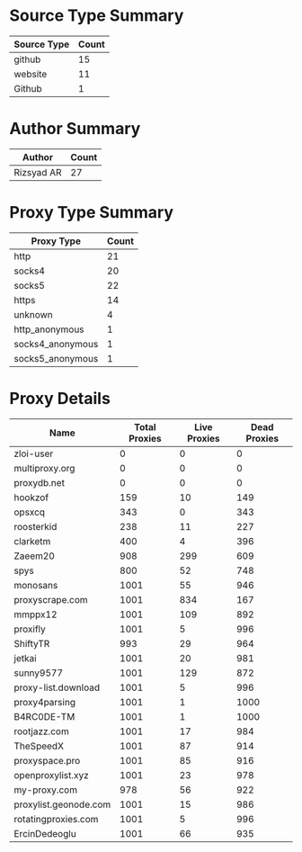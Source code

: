 # Source Type Summary

| Source Type | Count |
|-------------|-------|
| github | 15 |
| website | 11 |
| Github | 1 |


# Author Summary

| Author | Count |
|--------|-------|
| Rizsyad AR | 27 |


# Proxy Type Summary

| Proxy Type | Count |
|------------|-------|
| http | 21 |
| socks4 | 20 |
| socks5 | 22 |
| https | 14 |
| unknown | 4 |
| http_anonymous | 1 |
| socks4_anonymous | 1 |
| socks5_anonymous | 1 |


# Proxy Details

| Name | Total Proxies | Live Proxies | Dead Proxies |
|------|---------------|--------------|---------------|
| zloi-user | 0 | 0 | 0 |
| multiproxy.org | 0 | 0 | 0 |
| proxydb.net | 0 | 0 | 0 |
| hookzof | 159 | 10 | 149 |
| opsxcq | 343 | 0 | 343 |
| roosterkid | 238 | 11 | 227 |
| clarketm | 400 | 4 | 396 |
| Zaeem20 | 908 | 299 | 609 |
| spys | 800 | 52 | 748 |
| monosans | 1001 | 55 | 946 |
| proxyscrape.com | 1001 | 834 | 167 |
| mmppx12 | 1001 | 109 | 892 |
| proxifly | 1001 | 5 | 996 |
| ShiftyTR | 993 | 29 | 964 |
| jetkai | 1001 | 20 | 981 |
| sunny9577 | 1001 | 129 | 872 |
| proxy-list.download | 1001 | 5 | 996 |
| proxy4parsing | 1001 | 1 | 1000 |
| B4RC0DE-TM | 1001 | 1 | 1000 |
| rootjazz.com | 1001 | 17 | 984 |
| TheSpeedX | 1001 | 87 | 914 |
| proxyspace.pro | 1001 | 85 | 916 |
| openproxylist.xyz | 1001 | 23 | 978 |
| my-proxy.com | 978 | 56 | 922 |
| proxylist.geonode.com | 1001 | 15 | 986 |
| rotatingproxies.com | 1001 | 5 | 996 |
| ErcinDedeoglu | 1001 | 66 | 935 |
